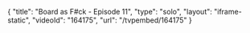 {
    "title": "Board as F#ck - Episode 11",
    "type": "solo",
    "layout": "iframe-static",
    "videoId": "164175",
    "url": "\/tvpembed\/164175"
}
